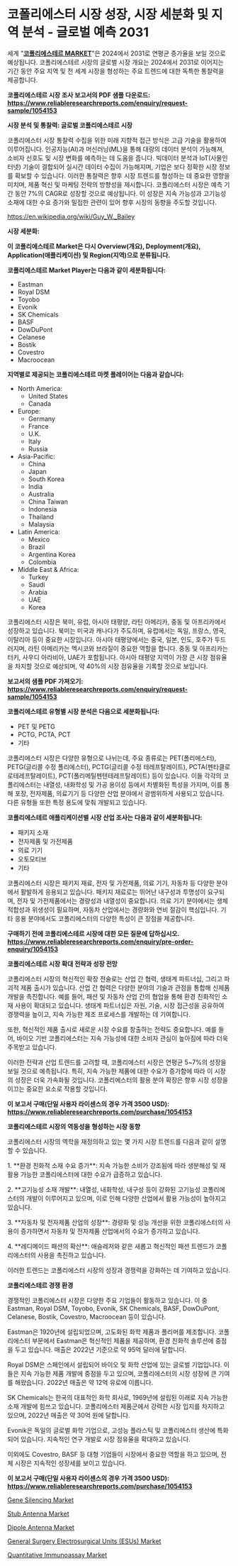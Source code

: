 <p><h1>코폴리에스터 시장 성장, 시장 세분화 및 지역 분석 - 글로벌 예측 2031</h1></p><p>세계 "<strong><a href="https://www.reliableresearchreports.com/copolyesters-r1054153?utm_campaign=105&utm_medium=8&utm_source=Github&utm_content=ia&utm_term=30092024&utm_id=copolyesters">코폴리에스테르 MARKET</a></strong>"은 2024에서 2031로 연평균 증가율을 보일 것으로 예상됩니다. 코폴리에스테르 시장의 글로벌 시장 개요는 2024에서 2031로 이어지는 기간 동안 주요 지역 및 전 세계 시장을 형성하는 주요 트렌드에 대한 독특한 통찰력을 제공합니다.</p>
<p><strong>코폴리에스테르 시장 조사 보고서의 PDF 샘플 다운로드: <a href="https://www.reliableresearchreports.com/enquiry/request-sample/1054153?utm_campaign=105&utm_medium=8&utm_source=Github&utm_content=ia&utm_term=30092024&utm_id=copolyesters">https://www.reliableresearchreports.com/enquiry/request-sample/1054153</a></strong></p>
<p><strong>시장 분석 및 통찰력: 글로벌 코폴리에스테르 시장</strong></p>
<p><p>코폴리에스터 시장 통찰력 수집을 위한 미래 지향적 접근 방식은 고급 기술을 활용하여 이루어집니다. 인공지능(AI)과 머신러닝(ML)을 통해 대량의 데이터 분석이 가능해져, 소비자 선호도 및 시장 변화를 예측하는 데 도움을 줍니다. 빅데이터 분석과 IoT(사물인터넷) 기술이 결합되어 실시간 데이터 수집이 가능해지며, 기업은 보다 정확한 시장 정보를 확보할 수 있습니다. 이러한 통찰력은 향후 시장 트렌드를 형성하는 데 중요한 영향을 미치며, 제품 혁신 및 마케팅 전략의 방향성을 제시합니다. 코폴리에스터 시장은 예측 기간 동안 7%의 CAGR로 성장할 것으로 예상됩니다. 이 성장은 지속 가능성과 고기능성 소재에 대한 수요 증가와 밀접한 관련이 있어 향후 시장의 동향을 주도할 것입니다.</p></p>
<p><a href="%7CAUTHORITHY_DOMAIN_URL%7C?utm_campaign=105&utm_medium=8&utm_source=Github&utm_content=ia&utm_term=30092024&utm_id=copolyesters">https://en.wikipedia.org/wiki/Guy_W._Bailey</a></p>
<p><strong>시장 세분화:</strong></p>
<p><strong>이 코폴리에스테르 Market은 다시 Overview(개요), Deployment(개요), Application(애플리케이션) 및 Region(지역)으로 분류됩니다.</strong></p>
<p><strong>코폴리에스테르 Market Player는 다음과 같이 세분화됩니다:</strong></p>
<p><ul><li>Eastman</li><li>Royal DSM</li><li>Toyobo</li><li>Evonik</li><li>SK Chemicals</li><li>BASF</li><li>DowDuPont</li><li>Celanese</li><li>Bostik</li><li>Covestro</li><li>Macroocean</li></ul></p>
<p><strong>지역별로 제공되는 코폴리에스테르 마켓 플레이어는 다음과 같습니다:</strong></p>
<p><ul>
    <li>
        North America:
        <ul>
            <li>United States</li>
            <li>Canada</li>
        </ul>
    </li>
    <li>
        Europe:
        <ul>
            <li>Germany</li>
            <li>France</li>
            <li>U.K.</li>
            <li>Italy</li>
            <li>Russia</li>
        </ul>
    </li>
    <li>
        Asia-Pacific:
        <ul>
            <li>China</li>
            <li>Japan</li>
            <li>South Korea</li>
            <li>India</li>
            <li>Australia</li>
            <li>China Taiwan</li>
            <li>Indonesia</li>
            <li>Thailand</li>
            <li>Malaysia</li>
        </ul>
    </li>
    <li>
        Latin America:
        <ul>
            <li>Mexico</li>
            <li>Brazil</li>
            <li>Argentina Korea</li>
            <li>Colombia</li>
        </ul>
    </li>
    <li>
        Middle East & Africa:
        <ul>
            <li>Turkey</li>
            <li>Saudi</li>
            <li>Arabia</li>
            <li>UAE</li>
            <li>Korea</li>
        </ul>
    </li>
    </ul></p>
<p><p>코폴리에스터 시장은 북미, 유럽, 아시아 태평양, 라틴 아메리카, 중동 및 아프리카에서 성장하고 있습니다. 북미는 미국과 캐나다가 주도하며, 유럽에서는 독일, 프랑스, 영국, 이탈리아 등이 중요한 시장입니다. 아시아 태평양에서는 중국, 일본, 인도, 호주가 두드러지며, 라틴 아메리카는 멕시코와 브라질이 중요한 역할을 합니다. 중동 및 아프리카는 터키, 사우디 아라비아, UAE가 포함됩니다. 아시아 태평양 지역이 가장 큰 시장 점유율을 차지할 것으로 예상되며, 약 40%의 시장 점유율을 기록할 것으로 보입니다.</p></p>
<p><strong>보고서의 샘플 PDF 가져오기: <a href="https://www.reliableresearchreports.com/enquiry/request-sample/1054153?utm_campaign=105&utm_medium=8&utm_source=Github&utm_content=ia&utm_term=30092024&utm_id=copolyesters">https://www.reliableresearchreports.com/enquiry/request-sample/1054153</a></strong></p>
<p><strong>코폴리에스테르 유형별 시장 분석은 다음으로 세분화됩니다:</strong></p>
<p><ul><li>PET 및 PETG</li><li>PCTG, PCTA, PCT</li><li>기타</li></ul></p>
<p><p>코폴리에스터 시장은 다양한 유형으로 나뉘는데, 주요 종류로는 PET(폴리에스터), PETG(글리콜 수정 폴리에스터), PCTG(글리콜 수정 테레프탈레이트), PCTA(펜타클로로테레프탈레이트), PCT(폴리메틸펜텐테레프탈레이트) 등이 있습니다. 이들 각각의 코폴리에스터는 내열성, 내화학성 및 가공 용이성 등에서 차별화된 특성을 가지며, 이를 통해 포장, 전자제품, 의료기기 등 다양한 산업 분야에서 광범위하게 사용되고 있습니다. 다른 유형들 또한 특정 용도에 맞춰 개발되고 있습니다.</p></p>
<p><strong>코폴리에스테르 애플리케이션별 시장 산업 조사는 다음과 같이 세분화됩니다:</strong></p>
<p><ul><li>패키지 소재</li><li>전자제품 및 가전제품</li><li>의료 기기</li><li>오토모티브</li><li>기타</li></ul></p>
<p><p>코폴리에스터 시장은 패키지 재료, 전자 및 가전제품, 의료 기기, 자동차 등 다양한 분야에서 활발하게 응용되고 있습니다. 패키지 재료로는 뛰어난 내구성과 투명성이 요구되며, 전자 및 가전제품에서는 경량성과 내열성이 중요합니다. 의료 기기 분야에서는 생체 적합성과 위생성이 필요하며, 자동차 산업에서는 경량화와 연비 절감이 핵심입니다. 기타 응용 분야에서도 코폴리에스터의 다양한 특성이 큰 장점을 제공합니다.</p></p>
<p><strong>구매하기 전에 코폴리에스테르 시장에 대한 모든 질문에 답하십시오. <a href="https://www.reliableresearchreports.com/enquiry/pre-order-enquiry/1054153?utm_campaign=105&utm_medium=8&utm_source=Github&utm_content=ia&utm_term=30092024&utm_id=copolyesters">https://www.reliableresearchreports.com/enquiry/pre-order-enquiry/1054153</a></strong></p>
<p><strong>코폴리에스테르 시장 확대 전략과 성장 전망</strong></p>
<p><p>코폴리에스터 시장의 혁신적인 확장 전술로는 산업 간 협력, 생태계 파트너십, 그리고 파괴적 제품 출시가 있습니다. 산업 간 협력은 다양한 분야의 기술과 관점을 통합해 신제품 개발을 촉진합니다. 예를 들어, 패션 및 자동차 산업 간의 협업을 통해 환경 친화적인 소재 사용이 확대되고 있습니다. 생태계 파트너십은 자원, 기술, 시장 접근성을 공유하여 경쟁력을 높이고, 지속 가능한 제조 프로세스를 개발하는 데 기여합니다. </p><p>또한, 혁신적인 제품 출시로 새로운 시장 수요를 창출하는 전략도 중요합니다. 예를 들어, 바이오 기반 코폴리에스터는 지속 가능성에 대한 소비자 관심이 높아짐에 따라 더욱 주목받고 있습니다. </p><p>이러한 전략과 산업 트렌드를 고려할 때, 코폴리에스터 시장은 연평균 5~7%의 성장을 보일 것으로 예측됩니다. 특히, 지속 가능한 제품에 대한 수요가 증가함에 따라 이 시장의 성장은 더욱 가속화될 것입니다. 코폴리에스터의 활용 분야 확장은 향후 시장 성장을 이끄는 중요한 요소로 작용할 것입니다.</p></p>
<p><strong>이 보고서 구매(단일 사용자 라이센스의 경우 가격 3500 USD): <a href="https://www.reliableresearchreports.com/purchase/1054153?utm_campaign=105&utm_medium=8&utm_source=Github&utm_content=ia&utm_term=30092024&utm_id=copolyesters">https://www.reliableresearchreports.com/purchase/1054153</a></strong></p>
<p><strong>코폴리에스테르 시장의 역동성을 형성하는 시장 동향</strong></p>
<p><p>코폴리에스터 시장의 역학을 재정의하고 있는 몇 가지 시장 트렌드를 다음과 같이 설명할 수 있습니다.</p><p>1. **환경 친화적 소재 수요 증가**: 지속 가능한 소비가 강조됨에 따라 생분해성 및 재활용 가능한 코폴리에스터에 대한 수요가 급증하고 있습니다.</p><p>2. **고기능성 소재 개발**: 내열성, 내화학성, 내구성 등이 강화된 고기능성 코폴리에스터의 개발이 이루어지고 있으며, 이로 인해 다양한 산업에서 활용 가능성이 높아지고 있습니다.</p><p>3. **자동차 및 전자제품 산업의 성장**: 경량화 및 성능 개선을 위한 코폴리에스터의 사용이 증가하면서 자동차 및 전자제품 산업에서의 수요가 증가하고 있습니다.</p><p>4. **레디메이드 패션의 확산**: 애슬레저와 같은 새롭고 혁신적인 패션 트렌드가 코폴리에스터의 사용을 촉진하고 있습니다. </p><p>이러한 트렌드는 코폴리에스터 시장의 성장과 경쟁력을 강화하는 데 기여하고 있습니다.</p></p>
<p><strong>코폴리에스테르 경쟁 환경</strong></p>
<p><p>경쟁적인 코폴리에스터 시장은 다양한 주요 기업들이 활동하고 있습니다. 이 중 Eastman, Royal DSM, Toyobo, Evonik, SK Chemicals, BASF, DowDuPont, Celanese, Bostik, Covestro, Macroocean 등이 있습니다.</p><p>Eastman은 1920년에 설립되었으며, 고도화된 화학 제품과 폴리머를 제조합니다. 코폴리에스터 부문에서 Eastman은 혁신적인 제품을 제공하며, 환경 친화적 솔루션에 중점을 두고 있습니다. 매출은 2022년 기준으로 약 95억 달러에 달합니다.</p><p>Royal DSM은 스페인에서 설립되어 바이오 및 화학 산업에 있는 글로벌 기업입니다. 이들은 지속 가능한 제품 개발에 중점을 두고 있으며, 코폴리에스터의 시장 성장에 큰 기여를 해왔습니다. 2022년 매출은 약 12억 유로에 이릅니다.</p><p>SK Chemicals는 한국의 대표적인 화학 회사로, 1969년에 설립된 이래로 지속 가능한 소재 개발에 힘쓰고 있습니다. 코폴리에스터 제품군에서 강력한 시장 입지를 차지하고 있으며, 2022년 매출은 약 30억 원에 달합니다.</p><p>Evonik은 독일의 글로벌 화학 기업으로, 고성능 플라스틱 및 코폴리에스터 생산에 특화되어 있습니다. 지속적인 연구 개발로 시장 점유율을 확대하고 있습니다.</p><p>이외에도 Covestro, BASF 등 대형 기업들이 시장에서 중요한 역할을 하고 있으며, 전체 시장은 지속적인 성장세를 보이고 있습니다.</p></p>
<p><strong>이 보고서 구매(단일 사용자 라이센스의 경우 가격 3500 USD): <a href="https://www.reliableresearchreports.com/purchase/1054153?utm_campaign=105&utm_medium=8&utm_source=Github&utm_content=ia&utm_term=30092024&utm_id=copolyesters">https://www.reliableresearchreports.com/purchase/1054153</a></strong></p>
<p><p><a href="https://www.linkedin.com/pulse/global-gene-silencing-market-size-share-analysis-product-wzopf?utm_campaign=105&utm_medium=8&utm_source=Github&utm_content=ia&utm_term=30092024&utm_id=copolyesters">Gene Silencing Market</a></p><p><a href="https://issuu.com/reportprime-2/docs/stub-antenna-market-size-2030.pptx_2978b61fececbe?utm_campaign=105&utm_medium=8&utm_source=Github&utm_content=ia&utm_term=30092024&utm_id=copolyesters">Stub Antenna Market</a></p><p><a href="https://issuu.com/reportprime-2/docs/dipole-antenna-market-size-2030.ppt_874ee48b4d50ae?utm_campaign=105&utm_medium=8&utm_source=Github&utm_content=ia&utm_term=30092024&utm_id=copolyesters">Dipole Antenna Market</a></p><p><a href="https://github.com/RoseBoyd475/Market-Research-Report-List-1/blob/main/general-surgery-electrosurgical-units-esus-market.md?utm_campaign=105&utm_medium=8&utm_source=Github&utm_content=ia&utm_term=30092024&utm_id=copolyesters">General Surgery Electrosurgical Units (ESUs) Market</a></p><p><a href="https://www.linkedin.com/pulse/global-quantitative-immunoassay-industry-research-report-abhif?utm_campaign=105&utm_medium=8&utm_source=Github&utm_content=ia&utm_term=30092024&utm_id=copolyesters">Quantitative Immunoassay Market</a></p></p>